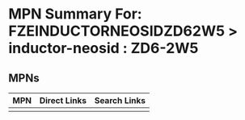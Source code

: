 



# MPN Summary For: FZEINDUCTORNEOSIDZD62W5 > inductor-neosid : ZD6-2W5

## MPNs
  

|MPN|Direct Links|Search Links|
| :--- | :--- | :--- |
||||
